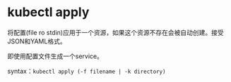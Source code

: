 # kubectl apply

将配置(file ro  stdin)应用于一个资源，如果这个资源不存在会被自动创建。接受JSON和YAML格式。

即使用配置文件生成一个service。

syntax：`kubectl apply (-f filename | -k directory) `
